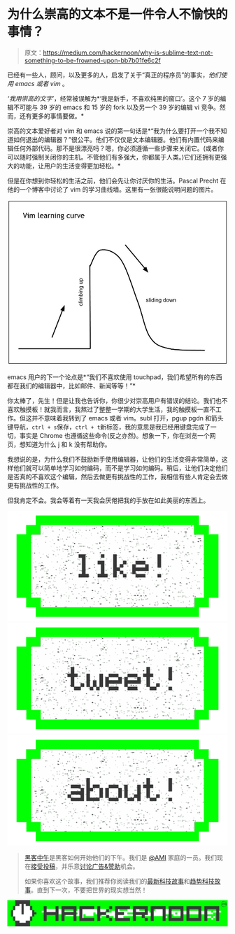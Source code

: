 # 为什么崇高的文本不是一件令人不愉快的事情？

> 原文：<https://medium.com/hackernoon/why-is-sublime-text-not-something-to-be-frowned-upon-bb7b01fe6c2f>

已经有一些人，顾问，以及更多的人，启发了关于“真正的程序员”的事实，*他们使用 emacs 或者 vim* 。

*‘我用崇高的文字’*，经常被误解为*‘我是新手，不喜欢纯黑的窗口’。这个 7 岁的编辑不可能与 39 岁的 emacs 和 15 岁的 fork 以及另一个 39 岁的编辑 vi 竞争。然而，还有更多的事情要做。*

崇高的文本爱好者对 vim 和 emacs 说的第一句话是*“我为什么要打开一个我不知道如何退出的编辑器？”很公平。他们不仅仅是文本编辑器。他们有内置代码来编辑任何外部代码。那不是很漂亮吗？嗯，你必须遵循一些步骤来关闭它。(或者你可以随时强制关闭你的主机。不管他们有多强大，你都属于人类。)它们还拥有更强大的功能，让用户的生活变得更加轻松。*

但是在你想到你轻松的生活之前，他们会先让你讨厌你的生活。Pascal Precht 在他的一个博客中讨论了 vim 的学习曲线墙。这里有一张很能说明问题的图片。

![](img/ed6cb32c0150f18045faf799afcefd34.png)

emacs 用户的下一个论点是*“我们不喜欢使用 touchpad，我们希望所有的东西都在我们的编辑器中，比如邮件、新闻等等！”*

你太棒了，先生！但是让我也告诉你，你很少对崇高用户有错误的结论。我们也不喜欢触摸板！就我而言，我熬过了整整一学期的大学生活，我的触摸板一直不工作。但这并不意味着我转到了 emacs 或者 vim。subl 打开，pgup pgdn 和箭头键导航，`ctrl + s`保存，`ctrl + t`新标签，我的意思是我已经用键盘完成了一切，事实是 Chrome 也遵循这些命令(反之亦然)。想象一下，你在浏览一个网页，想知道为什么 j 和 k 没有帮助你。

我想说的是，为什么我们不鼓励新手使用编辑器，让他们的生活变得非常简单，这样他们就可以简单地学习如何编码，而不是学习如何编码。稍后，让他们决定他们是否真的不喜欢这个编辑，然后去做更有挑战性的工作，我相信有些人肯定会去做更有挑战性的工作。

但我肯定不会。我会等着有一天我会厌倦把我的手放在如此美丽的东西上。

[![](img/50ef4044ecd4e250b5d50f368b775d38.png)](http://bit.ly/HackernoonFB)[![](img/979d9a46439d5aebbdcdca574e21dc81.png)](https://goo.gl/k7XYbx)[![](img/2930ba6bd2c12218fdbbf7e02c8746ff.png)](https://goo.gl/4ofytp)

> [黑客中午](http://bit.ly/Hackernoon)是黑客如何开始他们的下午。我们是 [@AMI](http://bit.ly/atAMIatAMI) 家庭的一员。我们现在[接受投稿](http://bit.ly/hackernoonsubmission)，并乐意[讨论广告&赞助](mailto:partners@amipublications.com)机会。
> 
> 如果你喜欢这个故事，我们推荐你阅读我们的[最新科技故事](http://bit.ly/hackernoonlatestt)和[趋势科技故事](https://hackernoon.com/trending)。直到下一次，不要把世界的现实想当然！

![](img/be0ca55ba73a573dce11effb2ee80d56.png)